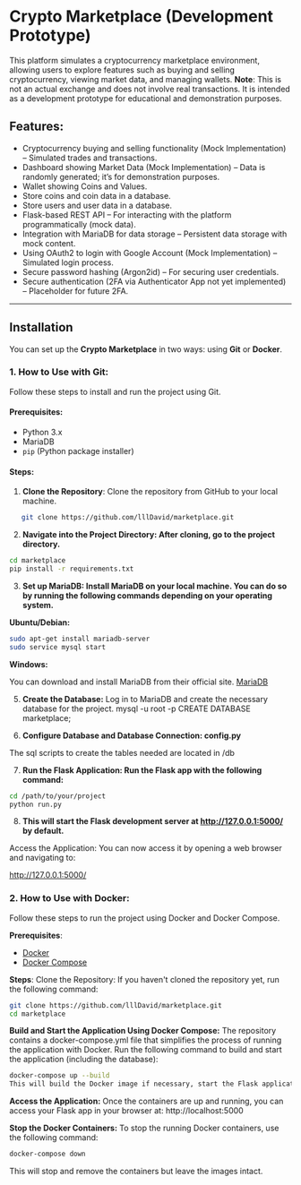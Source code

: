 # Crypto Marketplace (Development Prototype)

This platform simulates a cryptocurrency marketplace environment, allowing users to explore features such as buying and selling cryptocurrency, viewing market data, and managing wallets. **Note**: This is not an actual exchange and does not involve real transactions. It is intended as a development prototype for educational and demonstration purposes.

## Features:
- Cryptocurrency buying and selling functionality (Mock Implementation) – Simulated trades and transactions.
- Dashboard showing Market Data (Mock Implementation) – Data is randomly generated; it’s for demonstration purposes.
- Wallet showing Coins and Values.
- Store coins and coin data in a database.
- Store users and user data in a database.
- Flask-based REST API – For interacting with the platform programmatically (mock data).
- Integration with MariaDB for data storage – Persistent data storage with mock content.
- Using OAuth2 to login with Google Account (Mock Implementation) – Simulated login process.
- Secure password hashing (Argon2id) – For securing user credentials.
- Secure authentication (2FA via Authenticator App not yet implemented) – Placeholder for future 2FA.

---

## Installation

You can set up the **Crypto Marketplace** in two ways: using **Git** or **Docker**.

### 1. **How to Use with Git**:

Follow these steps to install and run the project using Git.

#### Prerequisites:
- Python 3.x
- MariaDB
- `pip` (Python package installer)

#### Steps:

1. **Clone the Repository**:
   Clone the repository from GitHub to your local machine.
```bash
   git clone https://github.com/lllDavid/marketplace.git
```

2. **Navigate into the Project Directory: After cloning, go to the project directory.**
```bash
cd marketplace
pip install -r requirements.txt
```

3. **Set up MariaDB: Install MariaDB on your local machine. You can do so by running the following commands depending on your operating system.**

**Ubuntu/Debian:**
```bash
sudo apt-get install mariadb-server
sudo service mysql start
```
**Windows:**

You can download and install MariaDB from their official site. [MariaDB](https://mariadb.com/downloads/)

5. **Create the Database:** 
Log in to MariaDB and create the necessary database for the project.
mysql -u root -p
CREATE DATABASE marketplace;

6. **Configure Database and Database Connection: config.py**

The sql scripts to create the tables needed are located in /db 

7. **Run the Flask Application: Run the Flask app with the following command:**
```bash
cd /path/to/your/project
python run.py
```

8. **This will start the Flask development server at http://127.0.0.1:5000/ by default.**

Access the Application: You can now access it by opening a web browser and navigating to:

http://127.0.0.1:5000/

### 2. **How to Use with Docker**:
Follow these steps to run the project using Docker and Docker Compose.

**Prerequisites**:
- [Docker](https://www.docker.com/get-started)
- [Docker Compose](https://docs.docker.com/compose/install/)

**Steps**:
Clone the Repository: If you haven't cloned the repository yet, run the following command:
```bash
git clone https://github.com/lllDavid/marketplace.git
cd marketplace
```

**Build and Start the Application Using Docker Compose:**
The repository contains a docker-compose.yml file that simplifies the process of running the application with Docker.
Run the following command to build and start the application (including the database):
```bash
docker-compose up --build
This will build the Docker image if necessary, start the Flask application, and start the MariaDB container.
```

**Access the Application:** 
Once the containers are up and running, you can access your Flask app in your browser at:
http://localhost:5000

**Stop the Docker Containers:**
To stop the running Docker containers, use the following command:
```bash
docker-compose down
```
This will stop and remove the containers but leave the images intact.